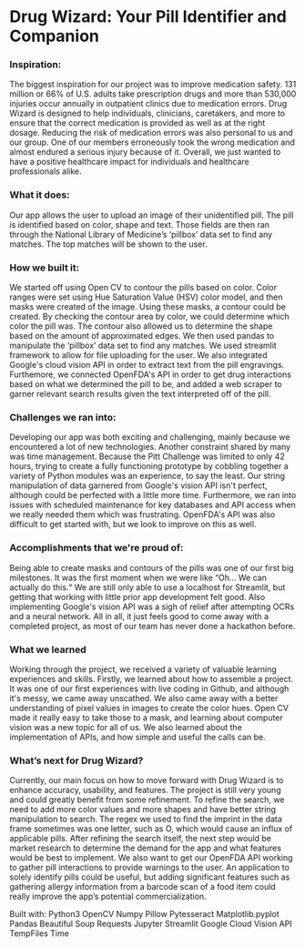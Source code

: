 # Drug Wizard: Your Pill Identifier and Companion

### Inspiration: 

The biggest inspiration for our project was to improve medication safety. 131 million or 66% of U.S. adults take prescription drugs and more than 530,000 injuries occur annually in outpatient clinics due to medication errors. Drug Wizard is designed to help individuals, clinicians, caretakers, and more to ensure that the correct medication is provided as well as at the right dosage. Reducing the risk of medication errors was also personal to us and our group. One of our members erroneously took the wrong medication and almost endured a serious injury because of it. Overall, we just wanted to have a positive healthcare impact for individuals and healthcare professionals alike.

### What it does: 

Our app allows the user to upload an image of their unidentified pill. The pill is identified based on color, shape and text. Those fields are then ran through the National Library of Medicine’s ‘pillbox’ data set to find any matches. The top matches will be shown to the user.

### How we built it:

We started off using Open CV to contour the pills based on color. Color ranges were set using Hue Saturation Value (HSV) color model, and then masks were created of the image. Using these masks, a contour could be created. By checking the contour area by color, we could determine which color the pill was. The contour also allowed us to determine the shape based on the amount of approximated edges. We then used pandas to manipulate the ‘pillbox’ data set to find any matches. We used streamlit framework to allow for file uploading for the user. We also integrated Google's cloud vision API in order to extract text from the pill engravings. Furthemore, we connected OpenFDA's API in order to get drug interactions based on what we determined the pill to be, and added a web scraper to garner relevant search results given the text interpreted off of the pill.

### Challenges we ran into:

Developing our app was both exciting and challenging, mainly because we encountered a lot of new technologies. Another constraint shared by many was time management. Because the Pitt Challenge was limited to only 42 hours, trying to create a fully functioning prototype by cobbling together a variety of Python modules was an experience, to say the least. Our string manipulation of data garnered from Google's vision API isn't perfect, although could be perfected with a little more time. Furthermore, we ran into issues with scheduled maintenance for key databases and API access when we really needed them which was frustrating. OpenFDA's API was also difficult to get started with, but we look to improve on this as well.

### Accomplishments that we're proud of:

Being able to create masks and contours of the pills was one of our first big milestones. It was the first moment when we were like “Oh... We can actually do this.“ We are still only able to use a localhost for Streamlit, but getting that working with little prior app development felt good. Also implementing Google's vision API was a sigh of relief after attempting OCRs and a neural network. All in all, it just feels good to come away with a completed project, as most of our team has never done a hackathon before.

### What we learned

Working through the project, we received a variety of valuable learning experiences and skills. Firstly, we learned about how to assemble a project. It was one of our first experiences with live coding in Github, and although it's messy, we came away unscathed. We also came away with a better understanding of pixel values in images to create the color hues. Open CV made it really easy to take those to a mask, and learning about computer vision was a new topic for all of us. We also learned about the implementation of APIs, and how simple and useful the calls can be.

### What’s next for Drug Wizard?

Currently, our main focus on how to move forward with Drug Wizard is to enhance accuracy, usability, and features. The project is still very young and could greatly benefit from some refinement. To refine the search, we need to add more color values and more shapes and have better string manipulation to search. The regex we used to find the imprint in the data frame sometimes was one letter, such as O, which would cause an influx of applicable pills. After refining the search itself, the next step would be market research to determine the demand for the app and what features would be best to implement.  We also want to get our OpenFDA API working to gather pill interactions to provide warnings to the user. An application to solely identify pills could be useful, but adding significant features such as gathering allergy information from a barcode scan of a food item could really improve the app’s potential commercialization. 

Built with:
Python3
OpenCV
Numpy
Pillow
Pytesseract
Matplotlib.pyplot
Pandas
Beautiful Soup
Requests
Jupyter
Streamlit
Google Cloud Vision API
TempFiles
Time